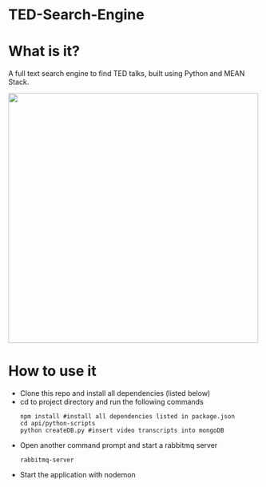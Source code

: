 # TED-Search-Engine
<h1> What is it? </h1>
<p> A full text search engine to find TED talks, built using Python and MEAN Stack.</p>

<img src="gifs/frontend.gif" width="500">

<h1> How to use it </h1>
<ul>
  <li> Clone this repo and install all dependencies (listed below) </li>
  <li> cd to project directory and run the following commands </li>
  
  ```
  npm install #install all dependencies listed in package.json
  cd api/python-scripts 
  python createDB.py #insert video transcripts into mongoDB 
  ```
  <li> Open another command prompt and start a rabbitmq server </li>
  
  ```
  rabbitmq-server
  
  ```
  <li> Start the application with nodemon </li>
</ul>
 


